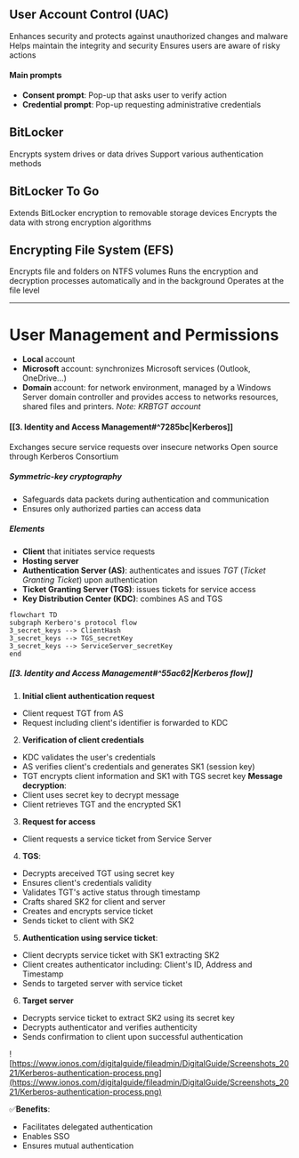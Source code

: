 ## User Account Control (UAC)
Enhances security and protects against unauthorized changes and malware
Helps maintain the integrity and security
Ensures users are aware of risky actions

#### Main prompts
- **Consent prompt**: Pop-up that asks user to verify action
- **Credential prompt**: Pop-up requesting administrative credentials

## BitLocker
Encrypts system drives or data drives
Support various authentication methods

## BitLocker To Go
Extends BitLocker encryption to removable storage devices
Encrypts the data with strong encryption algorithms

## Encrypting File System (EFS)
Encrypts file and folders on NTFS volumes
Runs the encryption and decryption processes automatically and in the background
Operates at the file level

---

# User Management and Permissions

- **Local** account
- **Microsoft** account: synchronizes Microsoft services (Outlook, OneDrive...)
- **Domain** account: for network environment, managed by a Windows Server domain controller and provides access to networks resources, shared files and printers.
  *Note: KRBTGT account*

#### [[3. Identity and Access Management#^7285bc|Kerberos]]
Exchanges secure service requests over insecure networks
Open source through Kerberos Consortium
##### Symmetric-key cryptography
- Safeguards data packets during authentication and communication
- Ensures only authorized parties can access data
##### Elements
- **Client** that initiates service requests
- **Hosting server**
- **Authentication Server (AS)**: authenticates and issues *TGT* (*Ticket Granting Ticket*) upon authentication
- **Ticket Granting Server (TGS)**: issues tickets for service access
- **Key Distribution Center (KDC)**: combines AS and TGS

```mermaid
flowchart TD
subgraph Kerbero's protocol flow
3_secret_keys --> ClientHash
3_secret_keys --> TGS_secretKey
3_secret_keys --> ServiceServer_secretKey
end
```

##### [[3. Identity and Access Management#^55ac62|Kerberos flow]]

1. **Initial client authentication request**
- Client request TGT from AS
- Request including client's identifier is forwarded to KDC
2. **Verification of client credentials**
- KDC validates the user's credentials
- AS verifies client's credentials and generates SK1 (session key)
- TGT encrypts client information and SK1 with TGS secret key
**Message decryption**:
- Client uses secret key to decrypt message
- Client retrieves TGT and the encrypted SK1
3. **Request for access**
- Client requests a service ticket from Service Server
4. **TGS**:
- Decrypts areceived TGT using secret key
- Ensures client's credentials validity
- Validates TGT's active status through timestamp
- Crafts shared SK2 for client and server
- Creates and encrypts service ticket
- Sends ticket to client with SK2
5. **Authentication using service ticket**:
- Client decrypts service ticket with SK1 extracting SK2
- Client creates authenticator including: Client's ID, Address and Timestamp
- Sends to targeted server with service ticket
6. **Target server**
- Decrypts service ticket to extract SK2 using its secret key
- Decrypts authenticator and verifies authenticity
- Sends confirmation to client upon successful authentication

![https://www.ionos.com/digitalguide/fileadmin/DigitalGuide/Screenshots_2021/Kerberos-authentication-process.png](https://www.ionos.com/digitalguide/fileadmin/DigitalGuide/Screenshots_2021/Kerberos-authentication-process.png)

✅**Benefits**:
- Facilitates delegated authentication
- Enables SSO
- Ensures mutual authentication
